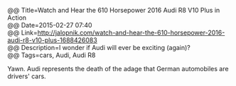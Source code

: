 @@ Title=Watch and Hear the 610 Horsepower 2016 Audi R8 V10 Plus in Action  
@@ Date=2015-02-27 07:40  
@@ Link=http://jalopnik.com/watch-and-hear-the-610-horsepower-2016-audi-r8-v10-plus-1688426083  
@@ Description=I wonder if Audi will ever be exciting (again)?    
@@ Tags=cars, Audi, Audi R8  

Yawn. Audi represents the death of the adage that German automobiles are drivers' cars.